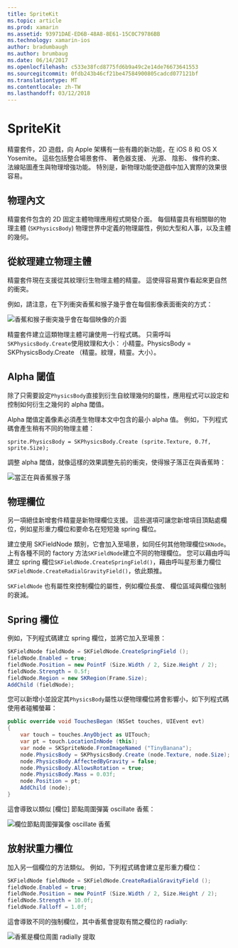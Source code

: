 ```yaml
---
title: SpriteKit
ms.topic: article
ms.prod: xamarin
ms.assetid: 93971DAE-ED6B-48A8-8E61-15C0C79786BB
ms.technology: xamarin-ios
author: bradumbaugh
ms.author: brumbaug
ms.date: 06/14/2017
ms.openlocfilehash: c533e38fcd8775fd6b9a49c2e14de76673641553
ms.sourcegitcommit: 0fdb243b46cf21be47584900805cadcd077121bf
ms.translationtype: MT
ms.contentlocale: zh-TW
ms.lasthandoff: 03/12/2018
---
```

# <a name="spritekit"></a>SpriteKit

精靈套件，2D 遊戲，向 Apple 架構有一些有趣的新功能，在 iOS 8 和 OS X Yosemite。 這些包括整合場景套件、 著色器支援、 光源、 陰影、 條件約束、 法線貼圖產生與物理增強功能。 特別是，新物理功能使遊戲中加入實際的效果很容易。

## <a name="physics-bodies"></a>物理內文

精靈套件包含的 2D 固定主體物理應用程式開發介面。 每個精靈具有相關聯的物理主體 (`SKPhysicsBody`) 物理世界中定義的物理屬性，例如大型和人事，以及主體的幾何。

## <a name="creating-a-physics-body-from-a-texture"></a>從紋理建立物理主體
精靈套件現在支援從其紋理衍生物理主體的精靈。 這使得容易實作看起來更自然的衝突。

例如，請注意，在下列衝突香蕉和猴子幾乎會在每個影像表面衝突的方式：
 
![](spritekit-images/image13.png "香蕉和猴子衝突幾乎會在每個映像的介面")

精靈套件建立這類物理主體可讓使用一行程式碼。 只需呼叫`SKPhysicsBody.Create`使用紋理和大小： 小精靈。PhysicsBody = SKPhysicsBody.Create （精靈。紋理，精靈。大小）。

## <a name="alpha-threshold"></a>Alpha 閾值

除了只需要設定`PhysicsBody`直接到衍生自紋理幾何的屬性，應用程式可以設定和控制如何衍生之幾何的 alpha 閾值。 

Alpha 閾值定義像素必須產生物理本文中包含的最小 alpha 值。 例如，下列程式碼會產生稍有不同的物理主體：

```chsarp
sprite.PhysicsBody = SKPhysicsBody.Create (sprite.Texture, 0.7f, sprite.Size);
```

調整 alpha 閾值，就像這樣的效果調整先前的衝突，使得猴子落正在與香蕉時：

![](spritekit-images/image14.png "當正在與香蕉猴子落")
 
## <a name="physics-fields"></a>物理欄位

另一項絕佳新增套件精靈是新物理欄位支援。 這些選項可讓您新增項目頂點處欄位，例如星形重力欄位和要命名在短短幾 spring 欄位。

建立使用 SKFieldNode 類別，它會加入至場景，如同任何其他物理欄位`SKNode`。 上有各種不同的 factory 方法`SKFieldNode`建立不同的物理欄位。 您可以藉由呼叫建立 spring 欄位`SKFieldNode.CreateSpringField()`，藉由呼叫星形重力欄位`SKFieldNode.CreateRadialGravityField()`，依此類推。

`SKFieldNode` 也有屬性來控制欄位的屬性，例如欄位長度、 欄位區域與欄位強制的衰減。

## <a name="spring-field"></a>Spring 欄位

例如，下列程式碼建立 spring 欄位，並將它加入至場景：

```csharp
SKFieldNode fieldNode = SKFieldNode.CreateSpringField ();
fieldNode.Enabled = true;
fieldNode.Position = new PointF (Size.Width / 2, Size.Height / 2);
fieldNode.Strength = 0.5f;
fieldNode.Region = new SKRegion(Frame.Size);
AddChild (fieldNode);
```

您可以新增小並設定其`PhysicsBody`屬性以便物理欄位將會影響小，如下列程式碼使用者碰觸螢幕：

```csharp
public override void TouchesBegan (NSSet touches, UIEvent evt)
{
    var touch = touches.AnyObject as UITouch;
    var pt = touch.LocationInNode (this);
    var node = SKSpriteNode.FromImageNamed ("TinyBanana");
    node.PhysicsBody = SKPhysicsBody.Create (node.Texture, node.Size);
    node.PhysicsBody.AffectedByGravity = false;
    node.PhysicsBody.AllowsRotation = true;
    node.PhysicsBody.Mass = 0.03f;
    node.Position = pt;
    AddChild (node);
}
```

這會導致以類似 [欄位] 節點周圍彈簧 oscillate 香蕉：

![](spritekit-images/image15.png "欄位節點周圍彈簧像 oscillate 香蕉")
 
## <a name="radial-gravity-field"></a>放射狀重力欄位

加入另一個欄位的方法類似。 例如，下列程式碼會建立星形重力欄位：

```csharp
SKFieldNode fieldNode = SKFieldNode.CreateRadialGravityField ();
fieldNode.Enabled = true;
fieldNode.Position = new PointF (Size.Width / 2, Size.Height / 2);
fieldNode.Strength = 10.0f;
fieldNode.Falloff = 1.0f;
```

這會導致不同的強制欄位，其中香蕉會提取有關之欄位的 radially:

![](spritekit-images/image16.png "香蕉是欄位周圍 radially 提取")